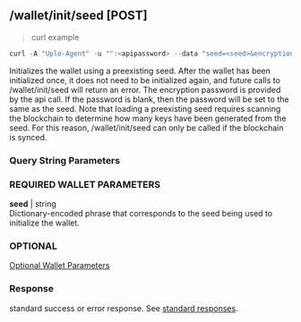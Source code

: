 ## /wallet/init/seed [POST]
> curl example

```go
curl -A "Uplo-Agent" -u "":<apipassword> --data "seed=<seed>&encryptionpassword=<password>&force=false" "localhost:8480/wallet/init/seed"
```

Initializes the wallet using a preexisting seed. After the wallet has been
initialized once, it does not need to be initialized again, and future calls to
/wallet/init/seed will return an error. The encryption password is provided by
the api call. If the password is blank, then the password will be set to the
same as the seed. Note that loading a preexisting seed requires scanning the
blockchain to determine how many keys have been generated from the seed. For
this reason, /wallet/init/seed can only be called if the blockchain is synced.

### Query String Parameters
### REQUIRED WALLET PARAMETERS
**seed** | string  
Dictionary-encoded phrase that corresponds to the seed being used to initialize
the wallet.

### OPTIONAL
[Optional Wallet Parameters](#optional-wallet-parameters)

### Response

standard success or error response. See [standard
responses](#standard-responses).